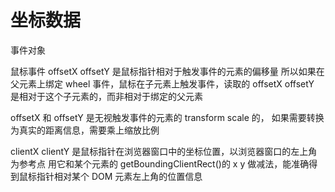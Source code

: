 # 坐标数据

事件对象

鼠标事件
offsetX offsetY 是鼠标指针相对于触发事件的元素的偏移量
所以如果在父元素上绑定 wheel 事件，鼠标在子元素上触发事件，读取的 offsetX offsetY 是相对于这个子元素的，而非相对于绑定的父元素

offsetX 和 offsetY 是无视触发事件的元素的 transform scale 的，
如果需要转换为真实的距离信息，需要乘上缩放比例

clientX clientY 是鼠标指针在浏览器窗口中的坐标位置，以浏览器窗口的左上角为参考点
用它和某个元素的 getBoundingClientRect()的 x y 做减法，能准确得到鼠标指针相对某个 DOM 元素左上角的位置信息
